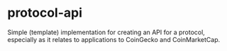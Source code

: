 # protocol-api
Simple (template) implementation for creating an API for a protocol, especially as it relates to applications to CoinGecko and CoinMarketCap.
